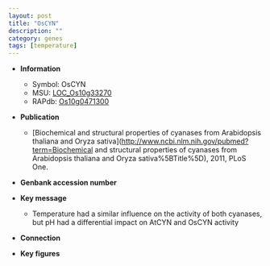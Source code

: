 ```yaml
---
layout: post
title: "OsCYN"
description: ""
category: genes
tags: [temperature]
---
```


* **Information**  
    + Symbol: OsCYN  
    + MSU: [LOC_Os10g33270](http://rice.plantbiology.msu.edu/cgi-bin/ORF_infopage.cgi?orf=LOC_Os10g33270)  
    + RAPdb: [Os10g0471300](http://rapdb.dna.affrc.go.jp/viewer/gbrowse_details/irgsp1?name=Os10g0471300)  

* **Publication**  
    + [Biochemical and structural properties of cyanases from Arabidopsis thaliana and Oryza sativa](http://www.ncbi.nlm.nih.gov/pubmed?term=Biochemical and structural properties of cyanases from Arabidopsis thaliana and Oryza sativa%5BTitle%5D), 2011, PLoS One.

* **Genbank accession number**  

* **Key message**  
    + Temperature had a similar influence on the activity of both cyanases, but pH had a differential impact on AtCYN and OsCYN activity

* **Connection**  

* **Key figures**  


